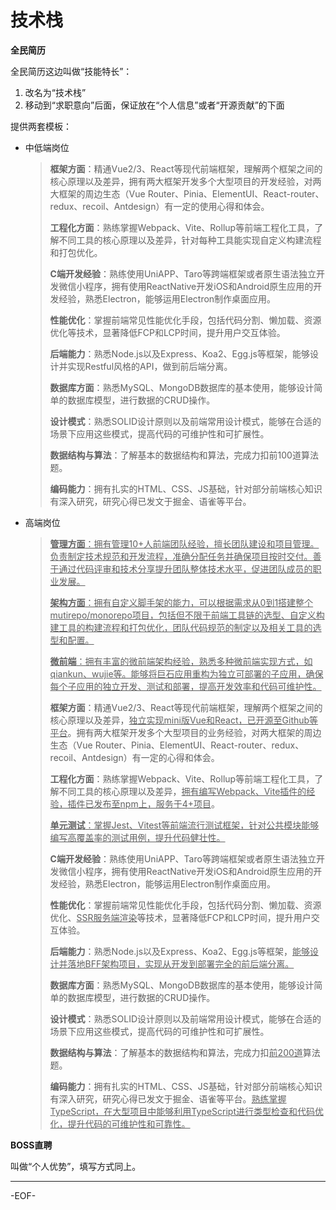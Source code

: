# 技术栈

**全民简历**

全民简历这边叫做“技能特长”：

1. 改名为“技术栈”
2. 移动到“求职意向”后面，保证放在“个人信息”或者“开源贡献”的下面

提供两套模板：

- 中低端岗位

  >**框架方面**：精通Vue2/3、React等现代前端框架，理解两个框架之间的核心原理以及差异，拥有两大框架开发多个大型项目的开发经验，对两大框架的周边生态（Vue Router、Pinia、ElementUI、React-router、redux、recoil、Antdesign）有一定的使用心得和体会。
  >
  >**工程化方面**：熟练掌握Webpack、Vite、Rollup等前端工程化工具，了解不同工具的核心原理以及差异，针对每种工具能实现自定义构建流程和打包优化。
  >
  >**C端开发经验**：熟练使用UniAPP、Taro等跨端框架或者原生语法独立开发微信小程序，拥有使用ReactNative开发iOS和Android原生应用的开发经验，熟悉Electron，能够运用Electron制作桌面应用。
  >
  >**性能优化**：掌握前端常见性能优化手段，包括代码分割、懒加载、资源优化等技术，显著降低FCP和LCP时间，提升用户交互体验。
  >
  >**后端能力**：熟悉Node.js以及Express、Koa2、Egg.js等框架，能够设计并实现Restful风格的API，做到前后端分离。
  >
  >**数据库方面**：熟悉MySQL、MongoDB数据库的基本使用，能够设计简单的数据库模型，进行数据的CRUD操作。
  >
  >**设计模式**：熟悉SOLID设计原则以及前端常用设计模式，能够在合适的场景下应用这些模式，提高代码的可维护性和可扩展性。
  >
  >**数据结构与算法**：了解基本的数据结构和算法，完成力扣前100道算法题。
  >
  >**编码能力**：拥有扎实的HTML、CSS、JS基础，针对部分前端核心知识有深入研究，研究心得已发文于掘金、语雀等平台。

- 高端岗位

  ><u>**管理方面**：拥有管理10+人前端团队经验，擅长团队建设和项目管理。负责制定技术规范和开发流程，准确分配任务并确保项目按时交付。善于通过代码评审和技术分享提升团队整体技术水平，促进团队成员的职业发展。</u>
  >
  ><u>**架构方面**：拥有自定义脚手架的能力，可以根据需求从0到1搭建整个mutirepo/monorepo项目，包括但不限于前端工具链的选型、自定义构建工具的构建流程和打包优化，团队代码规范的制定以及相关工具的选型和配置。</u>
  >
  ><u>**微前端**：拥有丰富的微前端架构经验，熟悉多种微前端实现方式，如qiankun、wujie等。能够将巨石应用重构为独立可部署的子应用，确保每个子应用的独立开发、测试和部署，提高开发效率和代码可维护性。</u>
  >
  >**框架方面**：精通Vue2/3、React等现代前端框架，理解两个框架之间的核心原理以及差异，<u>独立实现mini版Vue和React，已开源至Github等平台</u>。拥有两大框架开发多个大型项目的业务经验，对两大框架的周边生态（Vue Router、Pinia、ElementUI、React-router、redux、recoil、Antdesign）有一定的心得和体会。
  >
  >**工程化方面**：熟练掌握Webpack、Vite、Rollup等前端工程化工具，了解不同工具的核心原理以及差异，<u>拥有编写Webpack、Vite插件的经验，插件已发布至npm上，服务于4+项目</u>。
  >
  ><u>**单元测试**：掌握Jest、Vitest等前端流行测试框架，针对公共模块能够编写高覆盖率的测试用例，提升代码健壮性。</u>
  >
  >**C端开发经验**：熟练使用UniAPP、Taro等跨端框架或者原生语法独立开发微信小程序，拥有使用ReactNative开发iOS和Android原生应用的开发经验，熟悉Electron，能够运用Electron制作桌面应用。
  >
  >**性能优化**：掌握前端常见性能优化手段，包括代码分割、懒加载、资源优化、<u>SSR服务端渲染</u>等技术，显著降低FCP和LCP时间，提升用户交互体验。
  >
  >**后端能力**：熟悉Node.js以及Express、Koa2、Egg.js等框架，<u>能够设计并落地BFF架构项目，实现从开发到部署完全的前后端分离。</u>
  >
  >**数据库方面**：熟悉MySQL、MongoDB数据库的基本使用，能够设计简单的数据库模型，进行数据的CRUD操作。
  >
  >**设计模式**：熟悉SOLID设计原则以及前端常用设计模式，能够在合适的场景下应用这些模式，提高代码的可维护性和可扩展性。
  >
  >**数据结构与算法**：了解基本的数据结构和算法，完成力扣<u>前200道</u>算法题。
  >
  >**编码能力**：拥有扎实的HTML、CSS、JS基础，针对部分前端核心知识有深入研究，研究心得已发文于掘金、语雀等平台。<u>熟练掌握TypeScript，在大型项目中能够利用TypeScript进行类型检查和代码优化，提升代码的可维护性和可靠性。</u>

**BOSS直聘**

叫做“个人优势”，填写方式同上。

---

-EOF-
